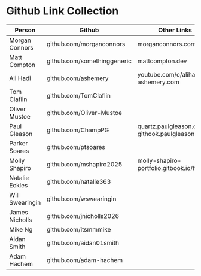 # Github Link Collection


| Person | Github | Other Links |
| --- | --- | --- |
| Morgan Connors | github.com/morganconnors | morganconnors.com |
| Matt Compton | github.com/somethinggeneric | mattcompton.dev |
| Ali Hadi | github.com/ashemery | youtube.com/c/alihadic5w <br/> ashemery.com | 
| Tom Claflin | github.com/TomClaflin | |
| Oliver Mustoe | github.com/Oliver-Mustoe | |
| Paul Gleason | github.com/ChampPG | quartz.paulgleason.dev <br/> githook.paulgleason.dev | 
| Parker Soares | github.com/ptsoares | |
| Molly Shapiro | github.com/mshapiro2025 | molly-shapiro-portfolio.gitbook.io/home/ |
| Natalie Eckles | github.com/natalie363 | |
| Will Swearingin | github.com/wswearingin | |
| James Nicholls | github.com/jnicholls2026 | |
| Mike Ng | github.com/itsmmmike | |
| Aidan Smith | github.com/aidan01smith | |
| Adam Hachem | github.com/adam-hachem | |